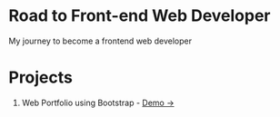 # Road to Front-end Web Developer

My journey to become a frontend web developer

# Projects

1. Web Portfolio using Bootstrap - [Demo ->](https://wahidrizka.github.io/road-to-frontend/Bootstrap/portfolio-bootstrap5)
